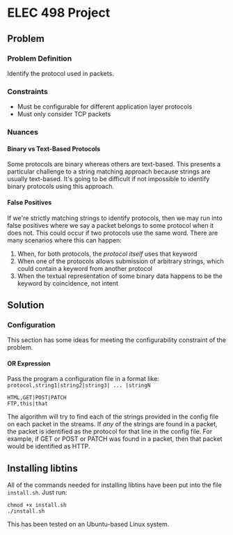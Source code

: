 # ELEC 498 Project

## Problem

### Problem Definition

Identify the protocol used in packets.

### Constraints

* Must be configurable for different application layer protocols
* Must only consider TCP packets

### Nuances

#### Binary vs Text-Based Protocols

Some protocols are binary whereas others are text-based. This presents a particular challenge to a string matching approach because strings are usually text-based. It's going to be difficult if not impossible to identify binary protocols using this approach.

#### False Positives

If we're strictly matching strings to identify protocols, then we may run into false positives where we say a packet belongs to some protocol when it does not. This could occur if two protocols use the same word. There are many scenarios where this can happen:

1. When, for both protocols, the *protocol itself* uses that keyword
2. When one of the protocols allows submission of arbitrary strings, which could contain a keyword from another protocol
3. When the textual representation of some binary data happens to be the keyword by coincidence, not intent

## Solution

### Configuration

This section has some ideas for meeting the configurability constraint of the problem.

#### OR Expression

Pass the program a configuration file in a format like: `protocol,string1|string2|string3| ... |stringN`

```
HTML,GET|POST|PATCH
FTP,this|that
```

The algorithm will try to find each of the strings provided in the config file on each packet in the streams. If *any* of the strings are found in a packet, the packet is identified as the protocol for that line in the config file. For example, if GET or POST or PATCH was found in a packet, then that packet would be identified as HTTP.

## Installing libtins

All of the commands needed for installing libtins have been put into the file `install.sh`. Just run:

```shell
chmod +x install.sh
./install.sh
```

This has been tested on an Ubuntu-based Linux system.

